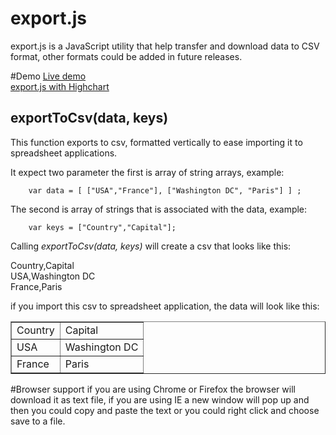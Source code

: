 # export.js 

export.js is a JavaScript utility that help transfer and download data to CSV format, other formats could be added in future releases. 

#Demo
[Live demo](http://jsfiddle.net/YLyPL/) <br />
[export.js with Highchart](http://jsfiddle.net/b4caa/)

## exportToCsv(data, keys) 
This function exports to csv, formatted vertically to ease importing it to spreadsheet applications.

It expect two parameter the first is array of string arrays, example: 

        var data = [ ["USA","France"], ["Washington DC", "Paris"] ] ; 
 
The second is array of strings that is associated with the data, example:

        var keys = ["Country","Capital"]; 

Calling <i>exportToCsv(data, keys)</i> will create a csv that looks like this:

Country,Capital <br />
USA,Washington DC <br />
France,Paris <br />

if you import this csv to spreadsheet application, the data will look like this:

<table border="1">
    <tr>
        <td>Country</td>
        <td>Capital</td> 
    </tr>
        <tr>
        <td>USA</td>
        <td>Washington DC</td> 
    </tr>
            <tr>
        <td>France</td>
        <td>Paris</td> 
    </tr>
</table>

#Browser support
if you are using Chrome or Firefox the browser will download it as text file, if you are using IE a new window will pop up 
and then you could copy and paste the text or you could right click and choose save to a file.
